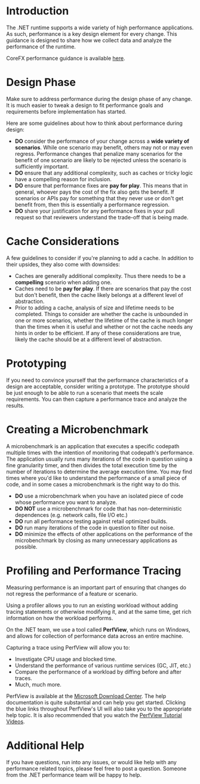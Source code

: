# Introduction #
The .NET runtime supports a wide variety of high performance applications.  As such, performance is a key design element for every change.  This guidance is designed to share how we collect data and analyze the performance of the runtime.

CoreFX performance guidance is available [here](https://github.com/dotnet/corefx/wiki/Performance).

# Design Phase #
Make sure to address performance during the design phase of any change.  It is much easier to tweak a design to fit performance goals and requirements before implementation has started.

Here are some guidelines about how to think about performance during design:

- **DO** consider the performance of your change across a **wide variety of scenarios**.  While one scenario may benefit, others may not or may even regress.  Performance changes that penalize many scenarios for the benefit of one scenario are likely to be rejected unless the scenario is sufficiently important.
- **DO** ensure that any additional complexity, such as caches or tricky logic have a compelling reason for inclusion.
- **DO** ensure that performance fixes are **pay for play**.  This means that in general, whoever pays the cost of the fix also gets the benefit.  If scenarios or APIs pay for something that they never use or don't get benefit from, then this is essentially a performance regression.
- **DO** share your justification for any performance fixes in your pull request so that reviewers understand the trade-off that is being made.

# Cache Considerations #
A few guidelines to consider if you're planning to add a cache.  In addition to their upsides, they also come with downsides:

- Caches are generally additional complexity.  Thus there needs to be a **compelling** scenario when adding one.
- Caches need to be **pay for play**.  If there are scenarios that pay the cost but don't benefit, then the cache likely belongs at a different level of abstraction.
- Prior to adding a cache, analysis of size and lifetime needs to be completed.  Things to consider are whether the cache is unbounded in one or more scenarios, whether the lifetime of the cache is much longer than the times when it is useful and whether or not the cache needs any hints in order to be efficient.  If any of these considerations are true, likely the cache should be at a different level of abstraction.

# Prototyping #
If you need to convince yourself that the performance characteristics of a design are acceptable, consider writing a prototype.  The prototype should be just enough to be able to run a scenario that meets the scale requirements.  You can then capture a performance trace and analyze the results.

# Creating a Microbenchmark #
A microbenchmark is an application that executes a specific codepath multiple times with the intention of monitoring that codepath's performance.  The application usually runs many iterations of the code in question using a fine granularity timer, and then divides the total execution time by the number of iterations to determine the average execution time.  You may find times where you'd like to understand the performance of a small piece of code, and in some cases a microbenchmark is the right way to do this.

- **DO** use a microbenchmark when you have an isolated piece of code whose performance you want to analyze.
- **DO NOT** use a microbenchmark for code that has non-deterministic dependences (e.g. network calls, file I/O etc.)
- **DO** run all performance testing against retail optimized builds.
- **DO** run many iterations of the code in question to filter out noise.
- **DO** minimize the effects of other applications on the performance of the microbenchmark by closing as many unnecessary applications as possible.

# Profiling and Performance Tracing #
Measuring performance is an important part of ensuring that changes do not regress the performance of a feature or scenario.

Using a profiler allows you to run an existing workload without adding tracing statements or otherwise modifying it, and at the same time, get rich information on how the workload performs.

On the .NET team, we use a tool called **PerfView**, which runs on Windows, and allows for collection of performance data across an entire machine.

Capturing a trace using PerfView will allow you to:

- Investigate CPU usage and blocked time.
- Understand the performance of various runtime services (GC, JIT, etc.)
- Compare the performance of a workload by diffing before and after traces.
- Much, much more.

PerfView is available at the [Microsoft Download Center](http://www.microsoft.com/en-us/download/details.aspx?id=28567 "Microsoft Download Center").  The help documentation is quite substantial and can help you get started.  Clicking the blue links throughout PerfView's UI will also take you to the appropriate help topic.  It is also recommended that you watch the [PerfView Tutorial Videos](http://channel9.msdn.com/Series/PerfView-Tutorial).

# Additional Help #
If you have questions, run into any issues, or would like help with any performance related topics, please feel free to post a question.  Someone from the .NET performance team will be happy to help.
